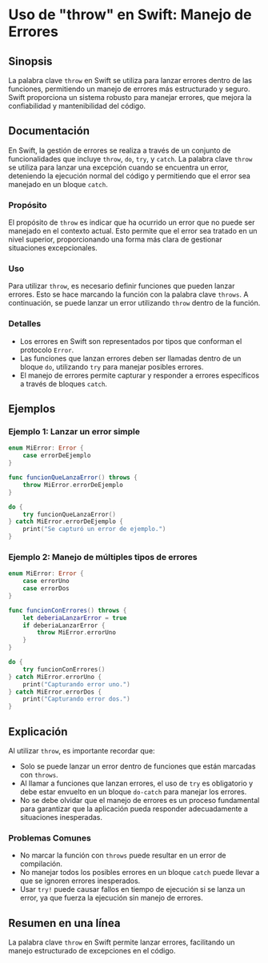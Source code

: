 <!--
Meta Description: # Uso de "throw" en Swift: Manejo de Errores ## Sinopsis La palabra clave `throw` en Swift se utiliza para lanzar errores dentro de las funciones, per...
Meta Keywords: errores, que, error, throw, swift
-->

# Uso de "throw" en Swift: Manejo de Errores

## Sinopsis
La palabra clave `throw` en Swift se utiliza para lanzar errores dentro de las funciones, permitiendo un manejo de errores más estructurado y seguro. Swift proporciona un sistema robusto para manejar errores, que mejora la confiabilidad y mantenibilidad del código.

## Documentación
En Swift, la gestión de errores se realiza a través de un conjunto de funcionalidades que incluye `throw`, `do`, `try`, y `catch`. La palabra clave `throw` se utiliza para lanzar una excepción cuando se encuentra un error, deteniendo la ejecución normal del código y permitiendo que el error sea manejado en un bloque `catch`.

### Propósito
El propósito de `throw` es indicar que ha ocurrido un error que no puede ser manejado en el contexto actual. Esto permite que el error sea tratado en un nivel superior, proporcionando una forma más clara de gestionar situaciones excepcionales.

### Uso
Para utilizar `throw`, es necesario definir funciones que pueden lanzar errores. Esto se hace marcando la función con la palabra clave `throws`. A continuación, se puede lanzar un error utilizando `throw` dentro de la función.

### Detalles
- Los errores en Swift son representados por tipos que conforman el protocolo `Error`.
- Las funciones que lanzan errores deben ser llamadas dentro de un bloque `do`, utilizando `try` para manejar posibles errores.
- El manejo de errores permite capturar y responder a errores específicos a través de bloques `catch`.

## Ejemplos
### Ejemplo 1: Lanzar un error simple
```swift
enum MiError: Error {
    case errorDeEjemplo
}

func funcionQueLanzaError() throws {
    throw MiError.errorDeEjemplo
}

do {
    try funcionQueLanzaError()
} catch MiError.errorDeEjemplo {
    print("Se capturó un error de ejemplo.")
}
```

### Ejemplo 2: Manejo de múltiples tipos de errores
```swift
enum MiError: Error {
    case errorUno
    case errorDos
}

func funcionConErrores() throws {
    let deberiaLanzarError = true
    if deberiaLanzarError {
        throw MiError.errorUno
    }
}

do {
    try funcionConErrores()
} catch MiError.errorUno {
    print("Capturando error uno.")
} catch MiError.errorDos {
    print("Capturando error dos.")
}
```

## Explicación
Al utilizar `throw`, es importante recordar que:
- Solo se puede lanzar un error dentro de funciones que están marcadas con `throws`.
- Al llamar a funciones que lanzan errores, el uso de `try` es obligatorio y debe estar envuelto en un bloque `do-catch` para manejar los errores.
- No se debe olvidar que el manejo de errores es un proceso fundamental para garantizar que la aplicación pueda responder adecuadamente a situaciones inesperadas.

### Problemas Comunes
- No marcar la función con `throws` puede resultar en un error de compilación.
- No manejar todos los posibles errores en un bloque `catch` puede llevar a que se ignoren errores inesperados.
- Usar `try!` puede causar fallos en tiempo de ejecución si se lanza un error, ya que fuerza la ejecución sin manejo de errores.

## Resumen en una línea
La palabra clave `throw` en Swift permite lanzar errores, facilitando un manejo estructurado de excepciones en el código.